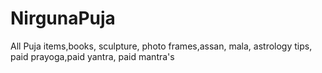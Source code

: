 # NirgunaPuja
All Puja items,books, sculpture, photo frames,assan, mala, astrology tips, paid prayoga,paid yantra, paid mantra's 

